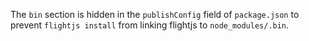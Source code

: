 The `bin` section is hidden in the `publishConfig` field of `package.json` to prevent `flightjs install` from linking flightjs to `node_modules/.bin`.
